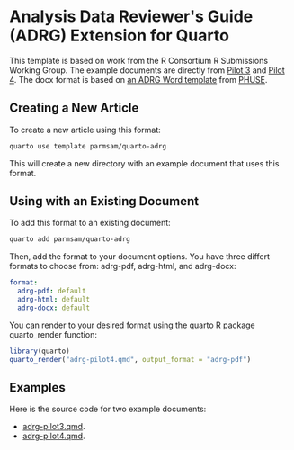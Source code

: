 
# Analysis Data Reviewer's Guide (ADRG) Extension for Quarto
This template is based on work from the R Consortium R Submissions Working Group. The example documents are directly from [Pilot 3](https://github.com/RConsortium/submissions-pilot3-adam) and [Pilot 4](https://github.com/RConsortium/submissions-pilot4-webR). The docx format is based on [an ADRG Word template](https://advance.phuse.global/display/WEL/Analysis+Data+Reviewer%27s+Guide+%28ADRG%29+Package) from [PHUSE](https://advance.phuse.global/display/WEL/Deliverables). 

## Creating a New Article

To create a new article using this format:

```bash
quarto use template parmsam/quarto-adrg
```

This will create a new directory with an example document that uses this format.

## Using with an Existing Document

To add this format to an existing document:

```bash
quarto add parmsam/quarto-adrg
```

Then, add the format to your document options. You have three differt formats to choose from: adrg-pdf, adrg-html, and adrg-docx:

```yaml
format:
  adrg-pdf: default
  adrg-html: default
  adrg-docx: default
```   

You can render to your desired format using the quarto R package quarto_render function:

```r
library(quarto)
quarto_render("adrg-pilot4.qmd", output_format = "adrg-pdf")
```

## Examples

Here is the source code for two example documents: 
- [adrg-pilot3.qmd](adrg-pilot3.qmd).
- [adrg-pilot4.qmd](adrg-pilot4.qmd).

